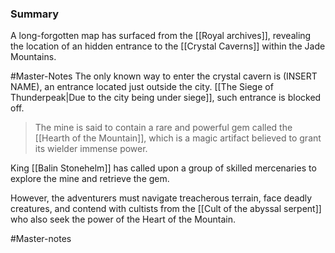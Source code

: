 
### Summary

A long-forgotten map has surfaced from the [[Royal archives]], revealing the location of an hidden entrance to the [[Crystal Caverns]] within the Jade Mountains. 

#Master-Notes The only known way to enter the crystal cavern is (INSERT NAME), an entrance located just outside the city. [[The Siege of Thunderpeak|Due to the city being under siege]], such entrance is blocked off. 

>The mine is said to contain a rare and powerful gem called the [[Hearth of the Mountain]], which is a magic artifact believed to grant its wielder immense power. 

King [[Balin Stonehelm]] has called upon a group of skilled mercenaries to explore the mine and retrieve the gem. 

However, the adventurers must navigate treacherous terrain, face deadly creatures, and contend with cultists from the [[Cult of the abyssal serpent]] who also seek the power of the Heart of the Mountain.

#Master-notes 